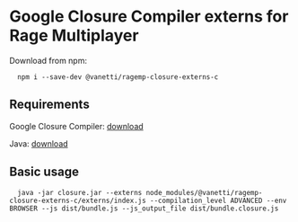 Google Closure Compiler externs for Rage Multiplayer
========
Download from npm:
```text
  npm i --save-dev @vanetti/ragemp-closure-externs-c
```
Requirements
---
Google Closure Compiler: [download](https://developers.google.com/closure/compiler/docs/gettingstarted_app?hl=ru)

Java: [download](https://java.com/ru/download/)

Basic usage
----

```text
  java -jar closure.jar --externs node_modules/@vanetti/ragemp-closure-externs-c/externs/index.js --compilation_level ADVANCED --env BROWSER --js dist/bundle.js --js_output_file dist/bundle.closure.js
```
